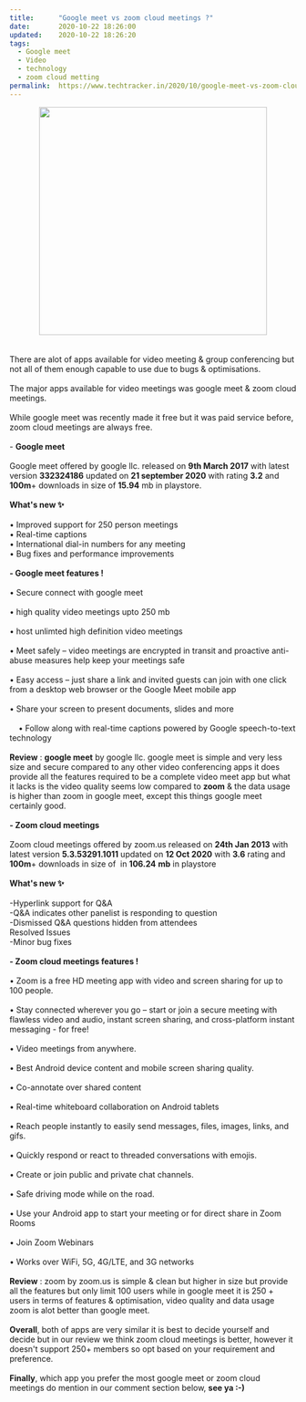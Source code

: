 ```yaml
---
title:		"Google meet vs zoom cloud meetings ?"
date:		2020-10-22 18:26:00
updated:	2020-10-22 18:26:20
tags: 
  - Google meet
  - Video
  - technology
  - zoom cloud metting	
permalink:	https://www.techtracker.in/2020/10/google-meet-vs-zoom-cloud-meetings.html
---
```


<div><div class="separator" style="clear: both; text-align: center;">
  <a href="https://lh3.googleusercontent.com/-QmjpOHViTEM/X5GBcuFc_oI/AAAAAAAAB5Q/ot8P3vX5UFcYRlyQYdEvhF8YxgdIC_QYwCLcBGAsYHQ/s1600/1603371375690573-0.png" imageanchor="1" style="margin-left: 1em; margin-right: 1em;">
    <img border="0" src="https://lh3.googleusercontent.com/-QmjpOHViTEM/X5GBcuFc_oI/AAAAAAAAB5Q/ot8P3vX5UFcYRlyQYdEvhF8YxgdIC_QYwCLcBGAsYHQ/s1600/1603371375690573-0.png" width="400">
  </a>
</div><br></div><div><br></div>There are alot of apps available for video meeting &amp; group conferencing but not all of them enough capable to use due to bugs &amp; optimisations.<div><br></div><div>The major apps available for video meetings was google meet &amp; zoom cloud meetings.</div><div><br></div><div>While google meet was recently made it free but it was paid service before, zoom cloud meetings are always free.</div><div><br></div><div>- <b>Google meet&nbsp;</b></div><div><br></div><div>Google meet offered by google llc. released on <b>9th March 2017</b> with latest version <b>332324186</b> updated on <b>21 september 2020</b> with rating <b>3.2</b> and <b>100m</b>+ downloads in size of <b>15.94</b> mb in playstore.</div><div><br></div><div><b>What's new ✨</b></div><div><br></div><div><div>• Improved support for 250 person meetings</div><div>• Real-time captions</div><div>• International dial-in numbers for any meeting</div><div>• Bug fixes and performance improvements</div></div><div><br></div><div><b>- Google meet features !</b></div><div><br></div><div>• Secure connect with google meet</div><div><br></div><div>• high quality video meetings upto 250 mb</div><div><br></div><div>• host unlimted high definition video meetings</div><div><br></div><div>• Meet safely – video meetings are encrypted in transit and proactive anti-abuse measures help keep your meetings safe</div><div><br></div><div>• Easy access – just share a link and invited guests can join with one click from a desktop web browser or the Google Meet mobile app<br></div><div><br></div><div>• Share your screen to present documents, slides and more<br></div><div><br></div><div>&nbsp; &nbsp; • Follow along with real-time captions powered by Google speech-to-text technology</div><div><br></div><div><b>Review</b> : <b>google meet</b> by google llc. google meet is simple and very less size and secure compared to any other video conferencing apps it does provide all the features required to be a complete video meet app but what it lacks is the video quality seems low compared to <b>zoom</b> &amp; the data usage is higher than zoom in google meet, except this things google meet certainly good.</div><div><br></div><div><b>- Zoom cloud meetings</b></div><div><br></div><div>Zoom cloud meetings offered by zoom.us released on <b>24th Jan 2013</b> with latest version <b>5.3.53291.1011</b> updated on <b>12 Oct 2020</b> with <b>3.6</b> rating and <b>100m</b>+ downloads in size of&nbsp; in <b>106.24</b> <b>mb</b> in playstore&nbsp;</div><div><br></div><div><b>What's new ✨</b></div><div><br></div><div><div>-Hyperlink support for Q&amp;A</div><div>-Q&amp;A indicates other panelist is responding to question</div><div>-Dismissed Q&amp;A questions hidden from attendees</div><div>Resolved Issues</div><div>-Minor bug fixes</div></div><div><br></div><div><b>- Zoom cloud meetings features !</b></div><div><br></div><div>•&nbsp;Zoom is a free HD meeting app with video and screen sharing for up to 100 people.</div><div><br></div><div>• Stay connected wherever you go – start or join a secure meeting with flawless video and audio, instant screen sharing, and cross-platform instant messaging - for free!&nbsp;</div><div><br></div><div>• Video meetings from anywhere.</div><div><br></div><div>• Best Android device content and mobile screen sharing quality.</div><div><br></div><div>• Co-annotate over shared content</div><div><br></div><div>• Real-time whiteboard collaboration on Android tablets</div><div><br></div><div>• Reach people instantly to easily send messages, files, images, links, and gifs.</div><div><br></div><div>• Quickly respond or react to threaded conversations with emojis.</div><div><br></div><div>• Create or join public and private chat channels.</div><div><br></div><div>• Safe driving mode while on the road.</div><div><br></div><div>• Use your Android app to start your meeting or for direct share in Zoom Rooms</div><div><br></div><div>• Join Zoom Webinars&nbsp;</div><div><br></div><div>• Works over WiFi, 5G, 4G/LTE, and 3G networks</div><div><br></div><div><b>Review</b> : zoom by zoom.us is simple &amp; clean but higher in size but provide all the features but only limit 100 users while in google meet it is 250 + users in terms of features &amp; optimisation, video quality and data usage zoom is alot better than google meet.</div><div><br></div><div><b>Overall</b>, both of apps are very similar it is best to decide yourself and decide but in our review we think zoom cloud meetings is better, however it doesn't support 250+ members so opt based on your requirement and preference.</div><div><br></div><div><b>Finally</b>, which app you prefer the most google meet or zoom cloud meetings do mention in our comment section below, <b>see ya :-)</b></div>
<!-- no comments on this post -->